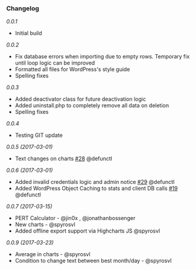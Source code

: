 ### Changelog

*0.0.1*
* Initial build

*0.0.2*
* Fix database errors when importing due to empty rows. Temporary fix until loop logic can be improved
* Formatted all files for WordPress's style guide
* Spelling fixes

*0.0.3*
* Added deactivator class for future deactivation logic
* Added uninstall.php to completely remove all data on deletion
* Spelling fixes

*0.0.4*
* Testing GIT update

*0.0.5 (2017-03-01)*
* Text changes on charts [#28](https://github.com/codeablehq/expertstatsplugin/issues/28) @defunctl

*0.0.6 (2017-03-01)*
* Added invalid credentials logic and admin notice [#29](https://github.com/codeablehq/expertstatsplugin/issues/29) @defunctl 
* Added WordPress Object Caching to stats and client DB calls [#19](https://github.com/codeablehq/expertstatsplugin/issues/19) @defunctl

*0.0.7 (2017-03-15)*
* PERT Calculator - @jin0x , @jonathanbossenger
* New charts - @spyrosvl
* Added offline export support via Highcharts JS @spyrosvl

*0.0.9 (2017-03-23)*
* Average in charts - @spyrosvl
* Condition to change text between best month/day - @spyrosvl